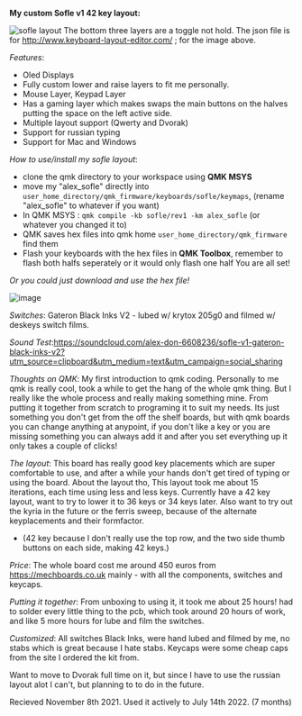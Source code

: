 **My custom Sofle v1 42 key layout:**

![sofle layout](https://user-images.githubusercontent.com/2576834/182282204-0d409030-e7c1-42d5-bbb8-314655049f8a.jpg)
The bottom three layers are a toggle not hold.
The json file is for http://www.keyboard-layout-editor.com/ ; for the image above.

*Features*:
- Oled Displays
- Fully custom lower and raise layers to fit me personally.
- Mouse Layer, Keypad Layer
- Has a gaming layer which makes swaps the main buttons on the halves putting the space on the left active side.
- Multiple layout support (Qwerty and Dvorak)
- Support for russian typing
- Support for Mac and Windows

*How to use/install my sofle layout*:
- clone the qmk directory to your workspace using **QMK MSYS**
- move my "alex_sofle" directly into `user_home_directory/qmk_firmware/keyboards/sofle/keymaps`, (rename "alex_sofle" to whatever if you want)
- In QMK MSYS : `qmk compile -kb sofle/rev1 -km alex_sofle` (or whatever you changed it to)
- QMK saves hex files into qmk home `user_home_directory/qmk_firmware` find them
- Flash your keyboards with the hex files in **QMK Toolbox**, remember to flash both halfs seperately or it would only flash one half
You are all set!

*Or you could just download and use the hex file!*

![image](https://user-images.githubusercontent.com/2576834/182391084-ed44b675-320f-4d9f-a0fb-e0bbaf9aa177.png)

*Switches*: Gateron Black Inks V2 - lubed w/ krytox 205g0 and filmed w/ deskeys switch films.

*Sound Test*:https://soundcloud.com/alex-don-6608236/sofle-v1-gateron-black-inks-v2?utm_source=clipboard&utm_medium=text&utm_campaign=social_sharing

*Thoughts on QMK*:
My first introduction to qmk coding. Personally to me qmk is really cool, took a while to get the hang of the whole qmk thing. But I really like the whole process and really making something mine. From putting it together from scratch to programing it to suit my needs. Its just something you don't get from the off the shelf boards, but with qmk boards you can change anything at anypoint, if you don't like a key or you are missing something you can always add it and after you set everything up it only takes a couple of clicks!

*The layout*:
This board has really good key placements which are super comfortable to use, and after a while your hands don't get tired of typing or using the board. About the layout tho, This layout took me about 15 iterations, each time using less and less keys. Currently have a 42 key layout, want to try to lower it to 36 keys or 34 keys later. Also want to try out the kyria in the future or the ferris sweep, because of the alternate keyplacements and their formfactor.

- (42 key because I don't really use the top row, and the two side thumb buttons on each side, making 42 keys.)

*Price*:
The whole board cost me around 450 euros from https://mechboards.co.uk mainly - with all the components, switches and keycaps.

*Putting it together*:
From unboxing to using it, it took me about 25 hours! had to solder every little thing to the pcb, which took around 20 hours of work, and like 5 more hours for lube and film the switches.

*Customized*:
All switches Black Inks, were hand lubed and filmed by me, no stabs which is great because I hate stabs. Keycaps were some cheap caps from the site I ordered the kit from.

Want to move to Dvorak full time on it, but since I have to use the russian layout alot I can't, but planning to to do in the future.

Recieved November 8th 2021. Used it actively to July 14th 2022. (7 months)